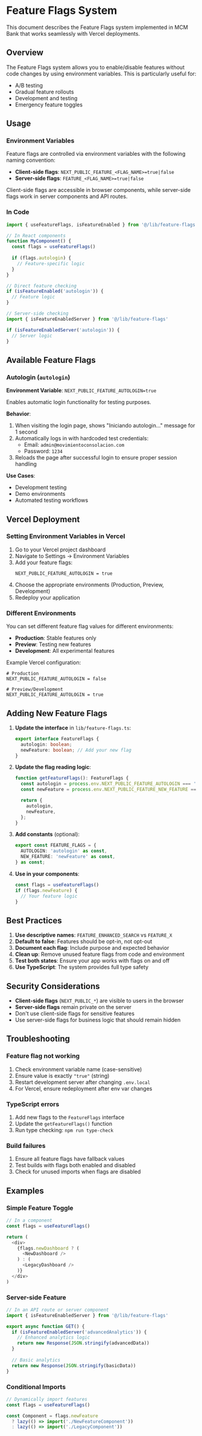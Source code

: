 # Feature Flags System

This document describes the Feature Flags system implemented in MCM Bank that works seamlessly with Vercel deployments.

## Overview

The Feature Flags system allows you to enable/disable features without code changes by using environment variables. This is particularly useful for:

- A/B testing
- Gradual feature rollouts
- Development and testing
- Emergency feature toggles

## Usage

### Environment Variables

Feature flags are controlled via environment variables with the following naming convention:

- **Client-side flags**: `NEXT_PUBLIC_FEATURE_<FLAG_NAME>=true|false`
- **Server-side flags**: `FEATURE_<FLAG_NAME>=true|false`

Client-side flags are accessible in browser components, while server-side flags work in server components and API routes.

### In Code

```typescript
import { useFeatureFlags, isFeatureEnabled } from '@/lib/feature-flags'

// In React components
function MyComponent() {
  const flags = useFeatureFlags()
  
  if (flags.autologin) {
    // Feature-specific logic
  }
}

// Direct feature checking
if (isFeatureEnabled('autologin')) {
  // Feature logic
}

// Server-side checking
import { isFeatureEnabledServer } from '@/lib/feature-flags'

if (isFeatureEnabledServer('autologin')) {
  // Server logic
}
```

## Available Feature Flags

### Autologin (`autologin`)

**Environment Variable**: `NEXT_PUBLIC_FEATURE_AUTOLOGIN=true`

Enables automatic login functionality for testing purposes.

**Behavior**:
1. When visiting the login page, shows "Iniciando autologin..." message for 1 second
2. Automatically logs in with hardcoded test credentials:
   - Email: `admin@movimientoconsolacion.com`
   - Password: `1234`
3. Reloads the page after successful login to ensure proper session handling

**Use Cases**:
- Development testing
- Demo environments
- Automated testing workflows

## Vercel Deployment

### Setting Environment Variables in Vercel

1. Go to your Vercel project dashboard
2. Navigate to Settings → Environment Variables
3. Add your feature flags:
   ```
   NEXT_PUBLIC_FEATURE_AUTOLOGIN = true
   ```
4. Choose the appropriate environments (Production, Preview, Development)
5. Redeploy your application

### Different Environments

You can set different feature flag values for different environments:

- **Production**: Stable features only
- **Preview**: Testing new features
- **Development**: All experimental features

Example Vercel configuration:
```
# Production
NEXT_PUBLIC_FEATURE_AUTOLOGIN = false

# Preview/Development  
NEXT_PUBLIC_FEATURE_AUTOLOGIN = true
```

## Adding New Feature Flags

1. **Update the interface** in `lib/feature-flags.ts`:
   ```typescript
   export interface FeatureFlags {
     autologin: boolean;
     newFeature: boolean; // Add your new flag
   }
   ```

2. **Update the flag reading logic**:
   ```typescript
   function getFeatureFlags(): FeatureFlags {
     const autologin = process.env.NEXT_PUBLIC_FEATURE_AUTOLOGIN === 'true';
     const newFeature = process.env.NEXT_PUBLIC_FEATURE_NEW_FEATURE === 'true';

     return {
       autologin,
       newFeature,
     };
   }
   ```

3. **Add constants** (optional):
   ```typescript
   export const FEATURE_FLAGS = {
     AUTOLOGIN: 'autologin' as const,
     NEW_FEATURE: 'newFeature' as const,
   } as const;
   ```

4. **Use in your components**:
   ```typescript
   const flags = useFeatureFlags()
   if (flags.newFeature) {
     // Your feature logic
   }
   ```

## Best Practices

1. **Use descriptive names**: `FEATURE_ENHANCED_SEARCH` vs `FEATURE_X`
2. **Default to false**: Features should be opt-in, not opt-out
3. **Document each flag**: Include purpose and expected behavior
4. **Clean up**: Remove unused feature flags from code and environment
5. **Test both states**: Ensure your app works with flags on and off
6. **Use TypeScript**: The system provides full type safety

## Security Considerations

- **Client-side flags** (`NEXT_PUBLIC_*`) are visible to users in the browser
- **Server-side flags** remain private on the server
- Don't use client-side flags for sensitive features
- Use server-side flags for business logic that should remain hidden

## Troubleshooting

### Feature flag not working
1. Check environment variable name (case-sensitive)
2. Ensure value is exactly `"true"` (string)
3. Restart development server after changing `.env.local`
4. For Vercel, ensure redeployment after env var changes

### TypeScript errors
1. Add new flags to the `FeatureFlags` interface
2. Update the `getFeatureFlags()` function
3. Run type checking: `npm run type-check`

### Build failures
1. Ensure all feature flags have fallback values
2. Test builds with flags both enabled and disabled
3. Check for unused imports when flags are disabled

## Examples

### Simple Feature Toggle
```typescript
// In a component
const flags = useFeatureFlags()

return (
  <div>
    {flags.newDashboard ? (
      <NewDashboard />
    ) : (
      <LegacyDashboard />
    )}
  </div>
)
```

### Server-side Feature
```typescript
// In an API route or server component
import { isFeatureEnabledServer } from '@/lib/feature-flags'

export async function GET() {
  if (isFeatureEnabledServer('advancedAnalytics')) {
    // Enhanced analytics logic
    return new Response(JSON.stringify(advancedData))
  }
  
  // Basic analytics
  return new Response(JSON.stringify(basicData))
}
```

### Conditional Imports
```typescript
// Dynamically import features
const flags = useFeatureFlags()

const Component = flags.newFeature 
  ? lazy(() => import('./NewFeatureComponent'))
  : lazy(() => import('./LegacyComponent'))
```